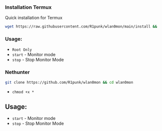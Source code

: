 ### Installation Termux
Quick installation for Termux
```bash
wget https://raw.githubusercontent.com/R1punk/wlan0mon/main/install && bash install
``` 
### Usage:

- ```Root Only```
- ```start``` - Monitor mode
- ```stop``` - Stop Monitor Mode


### Nethunter
```bash
git clone https://github.com/R1punk/wlan0mon && cd wlan0mon
```
- ```chmod +x *```

## Usage:
- ```start``` - Monitor mode
- ```stop``` - Stop Monitor Mode
